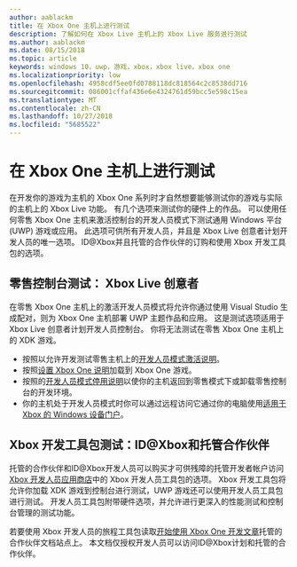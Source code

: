 ```yaml
---
author: aablackm
title: 在 Xbox One 主机上进行测试
description: 了解如何在 Xbox Live 主机上的 Xbox Live 服务进行测试
ms.author: aablackm
ms.date: 08/15/2018
ms.topic: article
keywords: windows 10，uwp，游戏，xbox，xbox live，xbox one
ms.localizationpriority: low
ms.openlocfilehash: 4958cdf5ee0fd0788118dc818564c2c8538dd716
ms.sourcegitcommit: 086001cffaf436e6e4324761d59bcc5e598c15ea
ms.translationtype: MT
ms.contentlocale: zh-CN
ms.lasthandoff: 10/27/2018
ms.locfileid: "5685522"
---
```

# <a name="testing-on-the-xbox-one-console"></a>在 Xbox One 主机上进行测试

在开发你的游戏为主机的 Xbox One 系列时才自然想要能够测试你的游戏与实际的主机上的 Xbox Live 功能。 有几个选项来测试你的硬件上的作品。 可以使用任何零售 Xbox One 主机来激活控制台的开发人员模式下测试通用 Windows 平台 (UWP) 游戏或应用。 此选项可供所有开发人员，并且是 Xbox Live 创意者计划开发人员的唯一选项。 ID@Xbox并且托管的合作伙伴的订购和使用 Xbox 开发工具包的选项。

## <a name="retail-console-testing-xbox-live-creators"></a>零售控制台测试： Xbox Live 创意者

在零售 Xbox One 主机上的激活开发人员模式将允许你通过使用 Visual Studio 生成配对，则为 Xbox One 主机部署 UWP 主题作品和应用。 这是测试选项适用于 Xbox Live 创意者计划开发人员控制台。 你将无法测试在零售 Xbox One 主机上的 XDK 游戏。

* 按照以允许开发测试零售主机上的[开发人员模式激活说明](../xbox-apps/devkit-activation.md)。  
* 按照[设置 Xbox One 说明](../xbox-apps/development-environment-setup.md#setting-up-your-xbox-one)加载到 Xbox One 游戏。  
* 按照的[开发人员模式停用说明](../xbox-apps/devkit-deactivation.md)以使你的主机返回到零售模式下或卸载零售控制台的开发环境。  
* 你的主机处于开发人员模式时你可以通过远程访问它通过你的电脑使用[适用于 Xbox 的 Windows 设备门户](../debug-test-perf/device-portal-xbox.md)。  

## <a name="xbox-development-kit-testing-idxbox-and-managed-partners"></a>Xbox 开发工具包测试：ID@Xbox和托管合作伙伴

托管的合作伙伴和ID@Xbox开发人员可以购买才可供残障的托管开发者帐户访问[Xbox 开发人员应用商店](https://gamedevstore.partners.extranet.microsoft.com/)中的 Xbox 开发人员工具包的选项。 Xbox 开发工具包将允许你加载 XDK 游戏到控制台进行测试，UWP 游戏还可以使用开发人员工具包进行测试。 开发人员工具包附带硬件选项，并允许进行更深入的性能测试和控制台管理的测试功能。

若要使用 Xbox 开发人员的旅程工具包读取[开始使用 Xbox One 开发文章](https://developer.microsoft.com/en-us/games/xbox/docs/xdk/atoc-getting-started)托管的合作伙伴文档站点上。 本文档仅授权开发人员可以访问ID@Xbox计划和托管的合作伙伴。